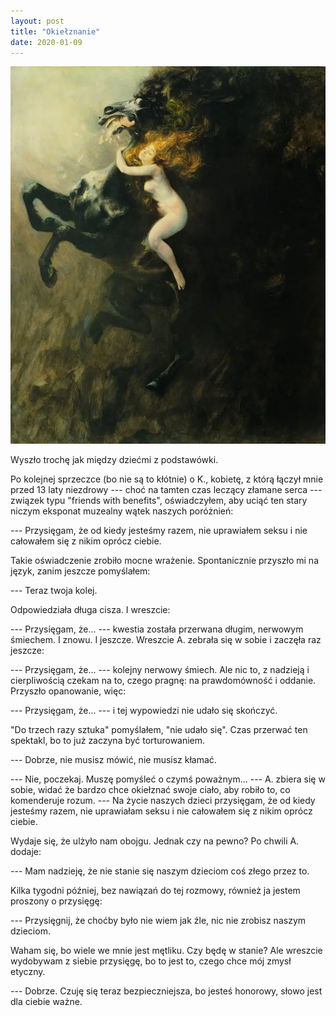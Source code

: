 ```yaml
---
layout: post
title: "Okiełznanie"
date: 2020-01-09
---
```


![Okielznanie](/images/okielznanie.webp)

Wyszło trochę jak między dziećmi z podstawówki.

Po kolejnej sprzeczce (bo nie są to kłótnie) o K., kobietę, z którą łączył mnie przed 13 laty niezdrowy --- choć na tamten czas leczący złamane serca --- związek typu "friends with benefits", oświadczyłem, aby uciąć ten stary niczym eksponat muzealny wątek naszych poróżnień:

--- Przysięgam, że od kiedy jesteśmy razem, nie uprawiałem seksu i nie całowałem się z nikim oprócz ciebie.

Takie oświadczenie zrobiło mocne wrażenie.  Spontanicznie przyszło mi na język, zanim jeszcze pomyślałem:

--- Teraz twoja kolej.

Odpowiedziała długa cisza.  I wreszcie:

--- Przysięgam, że... --- kwestia została przerwana długim, nerwowym śmiechem.  I znowu.  I jeszcze.  Wreszcie A. zebrała się w sobie i zaczęła raz jeszcze:

--- Przysięgam, że... --- kolejny nerwowy śmiech.  Ale nic to, z nadzieją i cierpliwością czekam na to, czego pragnę: na prawdomówność i oddanie. Przyszło opanowanie, więc:

--- Przysięgam, że... --- i tej wypowiedzi nie udało się skończyć.

"Do trzech razy sztuka" pomyślałem, "nie udało się".  Czas przerwać ten spektakl, bo to już zaczyna być torturowaniem.

--- Dobrze, nie musisz mówić, nie musisz kłamać.

--- Nie, poczekaj.  Muszę pomyśleć o czymś poważnym... --- A. zbiera się w sobie, widać że bardzo chce okiełznać swoje ciało, aby robiło to, co komenderuje rozum. --- Na życie naszych dzieci przysięgam, że od kiedy jesteśmy razem, nie uprawiałam seksu i nie całowałem się z nikim oprócz ciebie.

Wydaje się, że ulżyło nam obojgu.  Jednak czy na pewno?  Po chwili A. dodaje:

--- Mam nadzieję, że nie stanie się naszym dzieciom coś złego przez to.

Kilka tygodni później, bez nawiązań do tej rozmowy, również ja jestem proszony o przysięgę:

--- Przysięgnij, że choćby było nie wiem jak źle, nic nie zrobisz naszym dzieciom.

Waham się, bo wiele we mnie jest mętliku.  Czy będę w stanie?  Ale wreszcie wydobywam z siebie przysięgę, bo to jest to, czego chce mój zmysł etyczny.

--- Dobrze.  Czuję się teraz bezpieczniejsza, bo jesteś honorowy, słowo jest dla ciebie ważne.